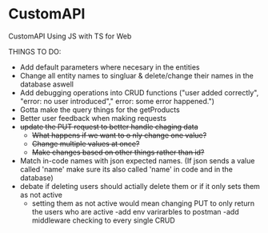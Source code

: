 # CustomAPI
CustomAPI Using JS with TS for Web


THINGS TO DO:
- Add default parameters where necesary in the entities
- Change all entity names to singluar & delete/change their names in the database aswell
- Add debugging operations into CRUD functions ("user added correctly", "error: no user introduced"," error: some error happened.")
- Gotta make the query things for the getProducts
- Better user feedback when making requests
- ~~update the PUT request to better handle chaging data~~
    - ~~What happens if we want to o nly change one value?~~
    - ~~Change multiple values at once?~~
    - ~~Make changes based on other things rather than id?~~
- Match in-code names with json expected names. (If json sends a value called 'name' make sure its also called 'name' in code and in the database)
- debate if deleting users should actially delete them or if it only sets them as not active
    - setting them as not active would mean changing PUT to only return the users who are active
-add env varirarbles to postman
-add middleware checking to every single CRUD